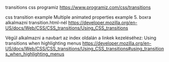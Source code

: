 transitions css programiz
https://www.programiz.com/css/transitions


css transition example
Multiple animated properties example
5. boxra alkalmazni transition.html-nél
https://developer.mozilla.org/en-US/docs/Web/CSS/CSS_transitions/Using_CSS_transitions


Végül alkalmazni a navbart az index oldalán a linkek kezeléséhez:
Using transitions when highlighting menus
https://developer.mozilla.org/en-US/docs/Web/CSS/CSS_transitions/Using_CSS_transitions#using_transitions_when_highlighting_menus
